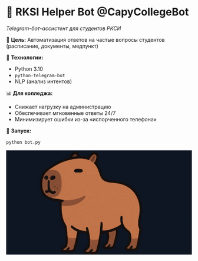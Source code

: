 # 🤖 RKSI Helper Bot @CapyCollegeBot  
_Telegram-бот-ассистент для студентов РКСИ_  

📌 **Цель:** Автоматизация ответов на частые вопросы студентов (расписание, документы, медпункт)  

🔧 **Технологии:**  
- Python 3.10  
- `python-telegram-bot`  
- NLP (анализ интентов)  

📊 **Для колледжа:**  
- Снижает нагрузку на администрацию  
- Обеспечивает мгновенные ответы 24/7  
- Минимизирует ошибки из-за «испорченного телефона»  

🚀 **Запуск:**  
```bash
python bot.py
```

![capybara](npukol/photo_2025-05-20_00-36-17.jpg)



